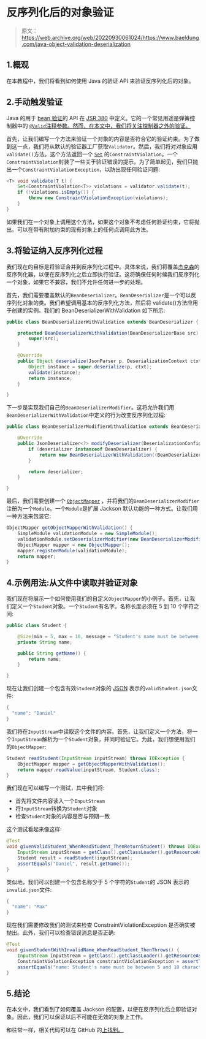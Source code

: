 # 反序列化后的对象验证

> 原文：<https://web.archive.org/web/20220930061024/https://www.baeldung.com/java-object-validation-deserialization>

## 1.概观

在本教程中，我们将看到如何使用 Java 的验证 API 来验证反序列化后的对象。

## 2.手动触发验证

Java 的用于 [bean 验证](/web/20221122042745/https://www.baeldung.com/javax-validation)的 API 在 [JSR 380](https://web.archive.org/web/20221122042745/https://jcp.org/en/jsr/detail?id=380) 中定义。它的一个常见用途是弹簧控制器中的 [`@Valid`注释参数。然而，在本文中，我们将关注控制器之外的验证。](/web/20221122042745/https://www.baeldung.com/spring-boot-bean-validation)

首先，让我们编写一个方法来验证一个对象的内容是否符合它的验证约束。为了做到这一点，我们将从默认的验证器工厂获取`Validator`。然后，我们将对对象应用`validate()`方法。这个方法返回一个 [`Set`](/web/20221122042745/https://www.baeldung.com/java-set-operations#1-what-is-a-set) 的`ConstraintViolation`。一个`ConstraintViolation`封装了一些关于验证错误的提示。为了简单起见，我们只抛出一个`ConstraintViolationException`，以防出现任何验证问题:

```java
<T> void validate(T t) {
    Set<ConstraintViolation<T>> violations = validator.validate(t);
    if (!violations.isEmpty()) {
        throw new ConstraintViolationException(violations);
    }
}
```

如果我们在一个对象上调用这个方法，如果这个对象不考虑任何验证约束，它将抛出。可以在带有附加约束的现有对象上的任何点调用此方法。

## 3.将验证纳入反序列化过程

我们现在的目标是将验证合并到反序列化过程中。具体来说，我们将覆盖[杰克森](/web/20221122042745/https://www.baeldung.com/jackson)的反序列化器，以便在反序列化之后立即执行验证。这将确保任何时候我们反序列化一个对象，如果它不兼容，我们不允许任何进一步的处理。

首先，我们需要覆盖默认的`BeanDeserializer`。`BeanDeserializer`是一个可以反序列化对象的类。我们希望调用基本的反序列化方法，然后将 validate()方法应用于创建的实例。我们的 BeanDeserializerWithValidation 如下所示:

```java
public class BeanDeserializerWithValidation extends BeanDeserializer {

    protected BeanDeserializerWithValidation(BeanDeserializerBase src) {
        super(src);
    }

    @Override
    public Object deserialize(JsonParser p, DeserializationContext ctxt) throws IOException {
        Object instance = super.deserialize(p, ctxt);
        validate(instance);
        return instance;
    }

}
```

下一步是实现我们自己的`BeanDeserializerModifier`。这将允许我们用`BeanDeserializerWithValidation`中定义的行为改变反序列化过程:

```java
public class BeanDeserializerModifierWithValidation extends BeanDeserializerModifier {

    @Override
    public JsonDeserializer<?> modifyDeserializer(DeserializationConfig config, BeanDescription beanDesc, JsonDeserializer<?> deserializer) {
        if (deserializer instanceof BeanDeserializer) {
            return new BeanDeserializerWithValidation((BeanDeserializer) deserializer);
        }

        return deserializer;
    }

}
```

最后，我们需要创建一个 [`ObjectMapper`](/web/20221122042745/https://www.baeldung.com/jackson-object-mapper-tutorial) ，并将我们的`BeanDeserializerModifier`注册为一个`Module`。一个`Module`是扩展 Jackson 默认功能的一种方式。让我们用一种方法来包装它:

```java
ObjectMapper getObjectMapperWithValidation() {
    SimpleModule validationModule = new SimpleModule();
    validationModule.setDeserializerModifier(new BeanDeserializerModifierWithValidation());
    ObjectMapper mapper = new ObjectMapper();
    mapper.registerModule(validationModule);
    return mapper;
}
```

## 4.示例用法:从文件中读取并验证对象

我们现在将展示一个如何使用我们的自定义`ObjectMapper`的小例子。首先，让我们定义一个`Student`对象。一个`Student`有名字。名称长度必须在 5 到 10 个字符之间:

```java
public class Student {

    @Size(min = 5, max = 10, message = "Student's name must be between 5 and 10 characters")
    private String name;

    public String getName() {
        return name;
    }

}
```

现在让我们创建一个包含有效`Student`对象的 [JSON](/web/20221122042745/https://www.baeldung.com/java-json) 表示的`validStudent.json`文件:

```java
{
  "name": "Daniel"
}
```

我们将在`InputStream`中读取这个文件的内容。首先，让我们定义一个方法，将一个`InputStream`解析为一个`Student`对象，并同时验证它。为此，我们想使用我们的`ObjectMapper`:

```java
Student readStudent(InputStream inputStream) throws IOException {
    ObjectMapper mapper = getObjectMapperWithValidation();
    return mapper.readValue(inputStream, Student.class);
}
```

我们现在可以编写一个测试，其中我们将:

*   首先将文件内容读入一个`InputStream`
*   将`InputStream`转换为`Student`对象
*   检查`Student`对象的内容是否与预期一致

这个测试看起来像这样:

```java
@Test
void givenValidStudent_WhenReadStudent_ThenReturnStudent() throws IOException {
    InputStream inputStream = getClass().getClassLoader().getResourceAsStream(("validStudent.json");
    Student result = readStudent(inputStream);
    assertEquals("Daniel", result.getName());
}
```

类似地，我们可以创建一个包含名称少于 5 个字符的`Student`的 JSON 表示的`invalid.json`文件:

```java
{
  "name": "Max"
}
```

现在我们需要修改我们的测试来检查 ConstraintViolationException 是否确实被抛出。此外，我们可以检查错误消息是否正确:

```java
@Test
void givenStudentWithInvalidName_WhenReadStudent_ThenThrows() {
    InputStream inputStream = getClass().getClassLoader().getResourceAsStream("invalidStudent.json");
    ConstraintViolationException constraintViolationException = assertThrows(ConstraintViolationException.class, () -> readStudent(inputStream));
    assertEquals("name: Student's name must be between 5 and 10 characters", constraintViolationException.getMessage());
}
```

## 5.结论

在本文中，我们看到了如何覆盖 Jackson 的配置，以便在反序列化后立即验证对象。因此，我们可以保证以后不可能在无效的对象上工作。

和往常一样，相关代码可以在 GitHub 的[上找到。](https://web.archive.org/web/20221122042745/https://github.com/eugenp/tutorials/tree/master/javax-validation-advanced)